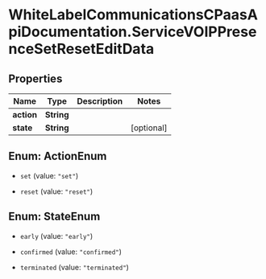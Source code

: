 # WhiteLabelCommunicationsCPaasApiDocumentation.ServiceVOIPPresenceSetResetEditData

## Properties

Name | Type | Description | Notes
------------ | ------------- | ------------- | -------------
**action** | **String** |  | 
**state** | **String** |  | [optional] 



## Enum: ActionEnum


* `set` (value: `"set"`)

* `reset` (value: `"reset"`)





## Enum: StateEnum


* `early` (value: `"early"`)

* `confirmed` (value: `"confirmed"`)

* `terminated` (value: `"terminated"`)




